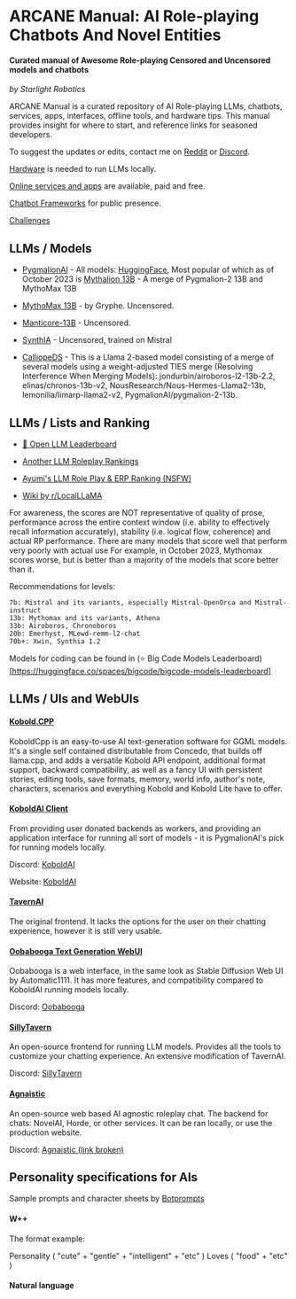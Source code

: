 # ARCANE Manual: **A**I **R**ole-playing **C**hatbots **A**nd **N**ovel **E**ntities
#### Curated manual of Awesome Role-playing Censored and Uncensored models and chatbots
*by Starlight Robotics*

ARCANE Manual is a curated repository of AI Role-playing LLMs, chatbots, services, apps, interfaces, offline tools, and hardware tips. This manual provides insight for where to start, and reference links for seasoned developers.

To suggest the updates or edits, contact me on [Reddit](https://www.reddit.com/r/starlightrobotics/) or [Discord](https://discord.gg/zarD7dweKz).

[Hardware](hardware.md) is needed to run LLMs locally.

[Online services and apps](online-services.md) are available, paid and free.

[Chatbot Frameworks](chatbot-frameworks.md) for public presence.

[Challenges](challenges.md)

## LLMs / Models

* [PygmalionAI](https://github.com/PygmalionAI) - 
All models: [HuggingFace](https://huggingface.co/PygmalionAI), Most popular of which as of October 2023 is [Mythalion 13B](https://huggingface.co/PygmalionAI/mythalion-13b) - A merge of Pygmalion-2 13B and MythoMax 13B

* [MythoMax 13B](https://huggingface.co/Gryphe/MythoMax-L2-13b) - by Gryphe. Uncensored.

* [Manticore-13B](https://huggingface.co/mindrage/Manticore-13B-Chat-Pyg-Guanaco-GGML) - Uncensored.

* [SynthIA](https://huggingface.co/TheBloke/Synthia-7B-v1.3-GGUF) - Uncensored, trained on Mistral

* [CalliopeDS](https://huggingface.co/Doctor-Shotgun/CalliopeDS-L2-13B) - This is a Llama 2-based model consisting of a merge of several models using a weight-adjusted TIES merge (Resolving Interference When Merging Models): jondurbin/airoboros-l2-13b-2.2, elinas/chronos-13b-v2, NousResearch/Nous-Hermes-Llama2-13b, lemonilia/limarp-llama2-v2,   PygmalionAI/pygmalion-2-13b.

## LLMs / Lists and Ranking

* [🤗 Open LLM Leaderboard](https://huggingface.co/spaces/HuggingFaceH4/open_llm_leaderboard)

* [Another LLM Roleplay Rankings](https://rentry.co/ALLMRR)

* [Ayumi's LLM Role Play & ERP Ranking (NSFW)](https://rentry.co/ayumi_erp_rating)

* [Wiki by r/LocalLLaMA](https://www.reddit.com/r/LocalLLaMA/wiki/models/)

For awareness, the scores are NOT representative of quality of prose, performance across the entire context window (i.e. ability to effectively recall information accurately), stability (i.e. logical flow, coherence) and actual RP performance. There are many models that score well that perform very poorly with actual use 
For example, in October 2023, Mythomax scores worse, but is better than a majority of the models that score better than it.

Recommendations for levels:

    7b: Mistral and its variants, especially Mistral-OpenOrca and Mistral-instruct
    13b: Mythomax and its variants, Athena
    33b: Airoboros, Chronoboros
    20b: Emerhyst, MLewd-remm-l2-chat
    70b+: Xwin, Synthia 1.2

Models for coding can be found in (⭐ Big Code Models Leaderboard)[https://huggingface.co/spaces/bigcode/bigcode-models-leaderboard]

## LLMs / UIs and WebUIs

#### [Kobold.CPP](https://github.com/LostRuins/koboldcpp)

KoboldCpp is an easy-to-use AI text-generation software for GGML models. It's a single self contained distributable from Concedo, that builds off llama.cpp, and adds a versatile Kobold API endpoint, additional format support, backward compatibility, as well as a fancy UI with persistent stories, editing tools, save formats, memory, world info, author's note, characters, scenarios and everything Kobold and Kobold Lite have to offer.

#### [KoboldAI Client](https://github.com/KoboldAI/KoboldAI-Client)

From providing user donated backends as workers, and providing an application interface for running all sort of models - it is PygmalionAI's pick for running models locally.

Discord: [KoboldAI](https://koboldai.org/discord)

Website: [KoboldAI](https://koboldai.org/pygmalion)


#### [TavernAI](https://github.com/TavernAI/TavernAI)

The original frontend. It lacks the options for the user on their chatting experience, however it is still very usable.

#### [Oobabooga Text Generation WebUI](https://github.com/oobabooga/text-generation-webui)
Oobabooga is a web interface, in the same look as Stable Diffusion Web UI by Automatic1111. It has more features, and compatibility compared to KoboldAI running models locally.

Discord: [Oobabooga](https://discord.gg/WKkMQYB4zu)

#### [SillyTavern](https://docs.sillytavern.app/)

An open-source frontend for running LLM models. Provides all the tools to customize your chatting experience. An extensive modification of TavernAI.

Discord: [SillyTavern](https://discord.gg/sillytavern)

#### [Agnaistic](https://agnai.chat/)
An open-source web based AI agnostic roleplay chat. The backend for chats: NovelAI, Horde, or other services. It can be ran locally, or use the production website.

Discord: [Agnaistic (link broken)](https://discord.gg/luminai)

## Personality specifications for AIs

Sample prompts and character sheets by [Botprompts](https://botprompts.net/)

#### W++
The format example:

Personality ( "cute" + "gentle" + "intelligent" + "etc" ) Loves ( "food" + "etc" ) 

#### Natural language

